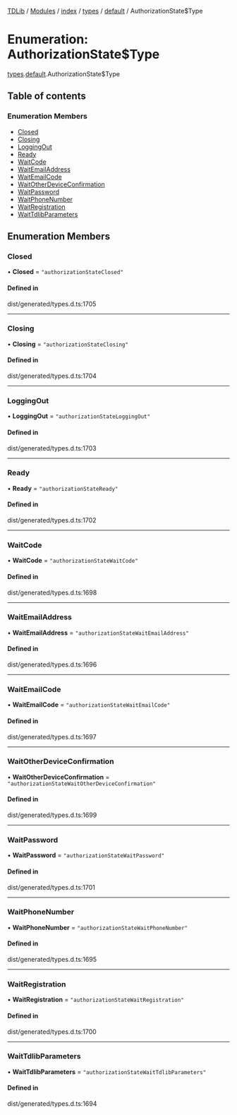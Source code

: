 [TDLib](../README.md) / [Modules](../modules.md) / [index](../modules/index.md) / [types](../modules/index.types.md) / [default](../modules/index.types.default.md) / AuthorizationState$Type

# Enumeration: AuthorizationState$Type

[types](../modules/index.types.md).[default](../modules/index.types.default.md).AuthorizationState$Type

## Table of contents

### Enumeration Members

- [Closed](index.types.default.AuthorizationState_Type.md#closed)
- [Closing](index.types.default.AuthorizationState_Type.md#closing)
- [LoggingOut](index.types.default.AuthorizationState_Type.md#loggingout)
- [Ready](index.types.default.AuthorizationState_Type.md#ready)
- [WaitCode](index.types.default.AuthorizationState_Type.md#waitcode)
- [WaitEmailAddress](index.types.default.AuthorizationState_Type.md#waitemailaddress)
- [WaitEmailCode](index.types.default.AuthorizationState_Type.md#waitemailcode)
- [WaitOtherDeviceConfirmation](index.types.default.AuthorizationState_Type.md#waitotherdeviceconfirmation)
- [WaitPassword](index.types.default.AuthorizationState_Type.md#waitpassword)
- [WaitPhoneNumber](index.types.default.AuthorizationState_Type.md#waitphonenumber)
- [WaitRegistration](index.types.default.AuthorizationState_Type.md#waitregistration)
- [WaitTdlibParameters](index.types.default.AuthorizationState_Type.md#waittdlibparameters)

## Enumeration Members

### Closed

• **Closed** = ``"authorizationStateClosed"``

#### Defined in

dist/generated/types.d.ts:1705

___

### Closing

• **Closing** = ``"authorizationStateClosing"``

#### Defined in

dist/generated/types.d.ts:1704

___

### LoggingOut

• **LoggingOut** = ``"authorizationStateLoggingOut"``

#### Defined in

dist/generated/types.d.ts:1703

___

### Ready

• **Ready** = ``"authorizationStateReady"``

#### Defined in

dist/generated/types.d.ts:1702

___

### WaitCode

• **WaitCode** = ``"authorizationStateWaitCode"``

#### Defined in

dist/generated/types.d.ts:1698

___

### WaitEmailAddress

• **WaitEmailAddress** = ``"authorizationStateWaitEmailAddress"``

#### Defined in

dist/generated/types.d.ts:1696

___

### WaitEmailCode

• **WaitEmailCode** = ``"authorizationStateWaitEmailCode"``

#### Defined in

dist/generated/types.d.ts:1697

___

### WaitOtherDeviceConfirmation

• **WaitOtherDeviceConfirmation** = ``"authorizationStateWaitOtherDeviceConfirmation"``

#### Defined in

dist/generated/types.d.ts:1699

___

### WaitPassword

• **WaitPassword** = ``"authorizationStateWaitPassword"``

#### Defined in

dist/generated/types.d.ts:1701

___

### WaitPhoneNumber

• **WaitPhoneNumber** = ``"authorizationStateWaitPhoneNumber"``

#### Defined in

dist/generated/types.d.ts:1695

___

### WaitRegistration

• **WaitRegistration** = ``"authorizationStateWaitRegistration"``

#### Defined in

dist/generated/types.d.ts:1700

___

### WaitTdlibParameters

• **WaitTdlibParameters** = ``"authorizationStateWaitTdlibParameters"``

#### Defined in

dist/generated/types.d.ts:1694
